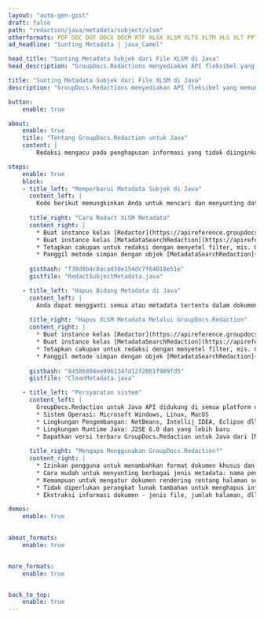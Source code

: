 ```yaml
---
layout: "auto-gen-gist"
draft: false
path: "redaction/java/metadata/subject/xlsm"
otherformats: PDF DOC DOT DOCX DOCM RTF XLSX XLSM XLTX XLTM XLS XLT PPTX PPT PPSX POT PPS PPTM 
ad_headline: "Sunting Metadata | java_Camel"

head_title: "Sunting Metadata Subjek dari File XLSM di Java"
head_description: "GroupDocs.Redactions menyediakan API fleksibel yang memungkinkan untuk mencari & mengganti/menghapus properti metadata apa pun menggunakan filter."

title: "Sunting Metadata Subjek dari File XLSM di Java"
description: "GroupDocs.Redactions menyediakan API fleksibel yang memungkinkan untuk mencari & mengganti/menghapus properti metadata apa pun menggunakan filter."

button:
    enable: true

about:
    enable: true
    title: "Tentang GroupDocs.Redaction untuk Java"
    content: |
        Redaksi mengacu pada penghapusan informasi yang tidak diinginkan atau rahasia dari dokumen elektronik. Semua format file termasuk PDF, DOC, DOCX, PPT, PPTX, XLS, XLSX dan lainnya memiliki beberapa properti metadata. Properti ini termasuk nama penulis, kategori, nama perusahaan, komentar, waktu pembuatan, pembaruan terakhir, dan banyak lagi. Terkadang Anda perlu menghapus sepenuhnya bidang metadata yang tidak diinginkan atau Anda mungkin ingin memperbarui nilainya. Ada juga beberapa data tersembunyi yang terkait dengan file yang dapat dilihat menggunakan berbagai alat dan teknik. Ada banyak kasus ketika Anda tidak ingin data ini diakses oleh siapa pun. Dengan GroupDocs.Redaction API Anda dapat menerapkan redaksi metadata ke salah satu properti metadata ini. Anda dapat mengubah atau menghapusnya dengan memfilter metadata yang Anda inginkan. Dalam panduan ini kami akan menjelaskan bagaimana Anda dapat menyunting nama subjek dari metadata XLSM di Java.

steps:
    enable: true
    block:
    - title_left: "Memperbarui Metadata Subjek di Java"
      content_left: |
        Kode berikut memungkinkan Anda untuk mencari dan menyunting data sensitif dari dokumen XLSM. Anda dapat mengatur ruang lingkup untuk redaksi dengan mengatur filter, mis. ke MetadataFilter.Subject. Ini akan membuat kecocokan ekspresi reguler dibatalkan di semua item metadata, kecuali properti "Subjek":
        
      title_right: "Cara Redact XLSM Metadata"
      content_right: |
        * Buat instance kelas [Redactor](https://apireference.groupdocs.com/redaction/java/com.groupdocs.redaction/Redactor) & unggah file XLSM
        * Buat instance kelas [MetadataSearchRedaction](https://apireference.groupdocs.com/redaction/java/com.groupdocs.redaction.redactions/MetadataSearchRedaction) untuk menemukan dan mengganti data sensitif dari metadata dokumen
        * Tetapkan cakupan untuk redaksi dengan menyetel filter, mis. Gunakan MetadataFilters.Subject dalam kode di bawah ini 
        * Panggil metode simpan dengan objek [MetadataSearchRedaction](https://apireference.groupdocs.com/redaction/java/com.groupdocs.redaction.redactions/MetadataSearchRedaction)
        
      gisthash: "f38d8b4c0acad38e154dc7f64018e51e"
      gistfile: "RedactSubjectMetadata.java"

    - title_left: "Hapus Bidang Metadata di Java"
      content_left: |
        Anda dapat mengganti semua atau metadata tertentu dalam dokumen dengan nilai kosong (kosong atau minimal) menggunakan kelas EraseMetadataRedaction. Kode berikut menunjukkan bagaimana Anda dapat memfilter dan kemudian menghapus properti metadata dari dokumen XLSM. Contoh di bawah ini mengosongkan semua properti dokumen:
        
      title_right: "Hapus XLSM Metadata Melalui GroupDocs.Redaction"
      content_right: |
        * Buat instance kelas [Redactor](https://apireference.groupdocs.com/redaction/java/com.groupdocs.redaction/Redactor) & unggah file XLSM
        * Buat instance kelas [MetadataSearchRedaction](https://apireference.groupdocs.com/redaction/java/com.groupdocs.redaction.redactions/MetadataSearchRedaction) untuk menghapus metadata dokumen
        * Tetapkan cakupan untuk redaksi dengan menyetel filter, mis. Ganti MetadataFilter.All dengan MetadataFilter.Subject dalam kode di bawah ini
        * Panggil metode simpan dengan objek [MetadataSearchRedaction](https://apireference.groupdocs.com/redaction/java/com.groupdocs.redaction.redactions/MetadataSearchRedaction)
        
      gisthash: "84586804ee996134fd12f2061f989fd5"
      gistfile: "CleanMetadata.java"

    - title_left: "Persyaratan sistem"
      content_left: |
        GroupDocs.Redaction untuk Java API didukung di semua platform dan sistem operasi utama. Untuk panduan persyaratan sistem lengkap, silakan kunjungi [persyaratan sistem](https://docs.groupdocs.com/redaction/java/system-requirements) Sebelum menjalankan kode di bawah, pastikan Anda telah menginstal prasyarat berikut di sistem Anda :
        * Sistem Operasi: Microsoft Windows, Linux, MacOS
        * Lingkungan Pengembangan: NetBeans, Intellij IDEA, Eclipse dll
        * Lingkungan Runtime Java: J2SE 6.0 dan yang lebih baru
        * Dapatkan versi terbaru GroupDocs.Redaction untuk Java dari [Maven](https://repository.groupdocs.com/webapp/#/artifacts/browse/tree/General/repo/com/groupdocs/groupdocs-redaction)
        
      title_right: "Mengapa Menggunakan GroupDocs.Redaction?"
      content_right: |
        * Izinkan pengguna untuk menambahkan format dokumen khusus dan jenis redaksi
        * Cara mudah untuk menyunting berbagai jenis metadata: nama penulis, versi, judul, subjek, deskripsi, dan banyak lagi
        * Kemampuan untuk mengatur dokumen rendering rentang halaman sebagai PDF
        * Tidak diperlukan perangkat lunak tambahan untuk menghapus informasi sensitif
        * Ekstraksi informasi dokumen - jenis file, jumlah halaman, dll.

demos:
    enable: true
        

about_formats:
    enable: true


more_formats:
    enable: true


back_to_top:
    enable: true
---
```

